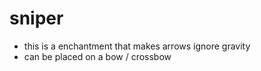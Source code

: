 # sniper
- this is a enchantment that makes arrows ignore gravity
- can be placed on a bow / crossbow